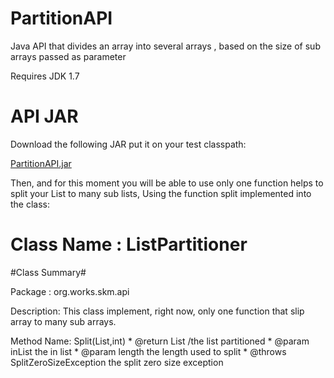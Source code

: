 # PartitionAPI
 Java API that divides an array into several arrays , based on the size of sub arrays passed as parameter

 Requires JDK 1.7 

# API JAR
Download the following JAR put it on your test classpath:

[PartitionAPI.jar](http://download1327.mediafire.com/r1rmr3muy0gg/y4rakriqa2ahorj/partitionApi.jar)

Then, and for this moment you will be able to use only one function helps to split your List to many sub lists, Using the function split implemented into the class:

# Class Name : ListPartitioner

#Class Summary#

Package : org.works.skm.api

Description:
This class implement, right now, only one function that slip array to many sub arrays.

Method Name: Split(List,int)
	 * @return List<List> /the list partitioned
	 * @param inList the in list
	 * @param length the length used to split
	 * @throws SplitZeroSizeException the split zero size exception
